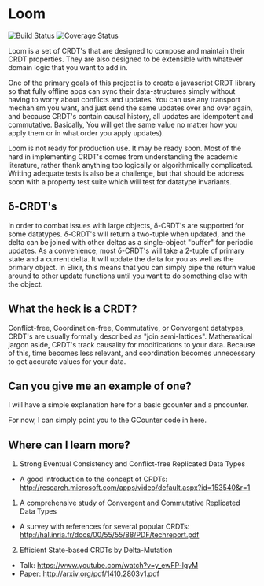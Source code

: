Loom
========

[![Build Status](https://travis-ci.org/asonge/loom.svg?branch=master)](https://travis-ci.org/asonge/loom)
[![Coverage Status](https://coveralls.io/repos/asonge/loom/badge.png?branch=master)](https://coveralls.io/r/asonge/loom?branch=master)

Loom is a set of CRDT's that are designed to compose and maintain their CRDT
properties. They are also designed to be extensible with whatever domain logic
that you want to add in.

One of the primary goals of this project is to create a javascript CRDT library
so that fully offline apps can sync their data-structures simply without having
to worry about conflicts and updates. You can use any transport mechanism you
want, and just send the same updates over and over again, and because CRDT's
contain causal history, all updates are idempotent and commutative. Basically,
You will get the same value no matter how you apply them or in what order you
apply updates).

Loom is not ready for production use. It may be ready soon. Most of the hard
in implementing CRDT's comes from understanding the academic literature, rather
thank anything too logically or algorithmically complicated. Writing adequate
tests is also be a challenge, but that should be address soon with a property
test suite which will test for datatype invariants.

## δ-CRDT's ##

In order to combat issues with large objects, δ-CRDT's are supported for some
datatypes. δ-CRDT's will return a two-tuple when updated, and the delta can be
joined with other deltas as a single-object "buffer" for periodic updates. As a
convenience, most δ-CRDT's will take a 2-tuple of primary state and a current
delta. It will update the delta for you as well as the primary object. In
Elixir, this means that you can simply pipe the return value around to other
update functions until you want to do something else with the object.

## What the heck is a CRDT? ##
Conflict-free, Coordination-free, Commutative, or Convergent datatypes, CRDT's
are usually formally described as "join semi-lattices". Mathematical jargon
aside, CRDT's track causality for modifications to your data. Because of this,
time becomes less relevant, and coordination becomes unnecessary to get accurate
values for your data.

## Can you give me an example of one? ##
I will have a simple explanation here for a basic gcounter and a pncounter.

For now, I can simply point you to the GCounter code in here.

## Where can I learn more? ##
1. Strong Eventual Consistency and Conflict-free Replicated Data Types
 - A good introduction to the concept of CRDTs: http://research.microsoft.com/apps/video/default.aspx?id=153540&r=1
1. A comprehensive study of Convergent and Commutative Replicated Data Types
 - A survey with references for several popular CRDTs: http://hal.inria.fr/docs/00/55/55/88/PDF/techreport.pdf
2. Efficient State-based CRDTs by Delta-Mutation
 - Talk: https://www.youtube.com/watch?v=y_ewFP-lgyM
 - Paper: http://arxiv.org/pdf/1410.2803v1.pdf
